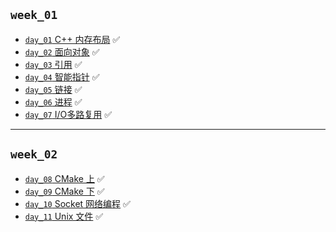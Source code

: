 ## `week_01`
- [`day_01` C++ 内存布局](https://github.com/cherry77-cloud/Rookie2024_07/blob/main/week_01/day_01.md) ✅
- [`day_02` 面向对象](https://github.com/cherry77-cloud/Rookie2024_07/blob/main/week_01/day_02.md) ✅
- [`day_03` 引用](https://github.com/cherry77-cloud/Rookie2024_07/blob/main/week_01/day_03.md) ✅
- [`day_04` 智能指针](https://github.com/cherry77-cloud/Rookie2024_07/blob/main/week_01/day_04.md) ✅
- [`day_05` 链接](https://github.com/cherry77-cloud/Rookie2024_07/blob/main/week_01/day_05.md) ✅
- [`day_06` 进程](https://github.com/cherry77-cloud/Rookie2024_07/blob/main/week_01/day_06.md) ✅
- [`day_07` I/O多路复用](https://github.com/cherry77-cloud/Rookie2024_07/blob/main/week_01/day_07.md) ✅

---
## `week_02`
- [`day_08` CMake 上](https://github.com/cherry77-cloud/Rookie2024_07/blob/main/week_02/day_08.md) ✅
- [`day_09` CMake 下](https://github.com/cherry77-cloud/Rookie2024_07/blob/main/week_02/day_09.md) ✅
- [`day_10` Socket 网络编程](https://github.com/cherry77-cloud/Rookie2024_07/blob/main/week_02/day_10.md) ✅
- [`day_11` Unix 文件](https://github.com/cherry77-cloud/Rookie2024_07/blob/main/week_02/day_11.md) ✅
